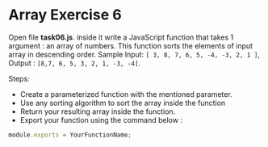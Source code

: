 # Array Exercise 6

Open file **task06.js**. inside it write a JavaScript function that takes 1 argument : an array of numbers. This function sorts the elements of input array in descending order. Sample Input: `[ 3, 8, 7, 6, 5, -4, -3, 2, 1 ]`, Output : `[8,7, 6, 5, 3, 2, 1, -3, -4]`.

Steps:

- Create a parameterized function with the mentioned parameter.
- Use any sorting algorithm to sort the array inside the function
- Return your resulting array inside the function.
- Export your function using the command below :

```js
module.exports = YourFunctionName;
```
